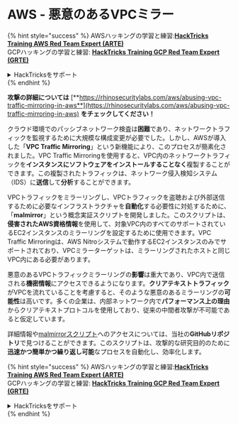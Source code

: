 # AWS - 悪意のあるVPCミラー

{% hint style="success" %}
AWSハッキングの学習と練習:<img src="/.gitbook/assets/image.png" alt="" data-size="line">[**HackTricks Training AWS Red Team Expert (ARTE)**](https://training.hacktricks.xyz/courses/arte)<img src="/.gitbook/assets/image.png" alt="" data-size="line">\
GCPハッキングの学習と練習: <img src="/.gitbook/assets/image (2).png" alt="" data-size="line">[**HackTricks Training GCP Red Team Expert (GRTE)**<img src="/.gitbook/assets/image (2).png" alt="" data-size="line">](https://training.hacktricks.xyz/courses/grte)

<details>

<summary>HackTricksをサポート</summary>

* [**サブスクリプションプラン**](https://github.com/sponsors/carlospolop)をチェック！
* 💬 [**Discordグループ**](https://discord.gg/hRep4RUj7f)に参加するか、[**telegramグループ**](https://t.me/peass)に参加するか、**Twitter** 🐦 [**@hacktricks\_live**](https://twitter.com/hacktricks\_live)**をフォロー**してください。
* **HackTricks**と**HackTricks Cloud**のGitHubリポジトリにPRを提出して**ハッキングテクニックを共有**してください。

</details>
{% endhint %}

**攻撃の詳細については** [**https://rhinosecuritylabs.com/aws/abusing-vpc-traffic-mirroring-in-aws**](https://rhinosecuritylabs.com/aws/abusing-vpc-traffic-mirroring-in-aws) **をチェックしてください！**

クラウド環境でのパッシブネットワーク検査は**困難**であり、ネットワークトラフィックを監視するために大規模な構成変更が必要でした。しかし、AWSが導入した「**VPC Traffic Mirroring**」という新機能により、このプロセスが簡素化されました。VPC Traffic Mirroringを使用すると、VPC内のネットワークトラフィックを**インスタンスにソフトウェアをインストールすることなく**複製することができます。この複製されたトラフィックは、ネットワーク侵入検知システム（IDS）に**送信**して**分析**することができます。

VPCトラフィックをミラーリングし、VPCトラフィックを盗聴および外部送信するために必要なインフラストラクチャを**自動化**する必要性に対処するために、「**malmirror**」という概念実証スクリプトを開発しました。このスクリプトは、**侵害されたAWS資格情報**を使用して、対象VPC内のすべてのサポートされているEC2インスタンスのミラーリングを設定するために使用できます。VPC Traffic Mirroringは、AWS Nitroシステムで動作するEC2インスタンスのみでサポートされており、VPCミラーターゲットは、ミラーリングされたホストと同じVPC内にある必要があります。

悪意のあるVPCトラフィックミラーリングの**影響**は重大であり、VPC内で送信される**機密情報**にアクセスできるようになります。**クリアテキストトラフィック**がVPCを流れていることを考慮すると、そのような悪意のあるミラーリングの**可能性**は高いです。多くの企業は、内部ネットワーク内で**パフォーマンス上の理由**からクリアテキストプロトコルを使用しており、従来の中間者攻撃が不可能であると仮定しています。

詳細情報や[malmirrorスクリプト](https://github.com/RhinoSecurityLabs/Cloud-Security-Research/tree/master/AWS/malmirror)へのアクセスについては、当社の**GitHubリポジトリ**で見つけることができます。このスクリプトは、攻撃的な研究目的のために**迅速かつ簡単かつ繰り返し可能**なプロセスを自動化し、効率化します。

{% hint style="success" %}
AWSハッキングの学習と練習:<img src="/.gitbook/assets/image.png" alt="" data-size="line">[**HackTricks Training AWS Red Team Expert (ARTE)**](https://training.hacktricks.xyz/courses/arte)<img src="/.gitbook/assets/image.png" alt="" data-size="line">\
GCPハッキングの学習と練習: <img src="/.gitbook/assets/image (2).png" alt="" data-size="line">[**HackTricks Training GCP Red Team Expert (GRTE)**<img src="/.gitbook/assets/image (2).png" alt="" data-size="line">](https://training.hacktricks.xyz/courses/grte)

<details>

<summary>HackTricksをサポート</summary>

* [**サブスクリプションプラン**](https://github.com/sponsors/carlospolop)をチェック！
* 💬 [**Discordグループ**](https://discord.gg/hRep4RUj7f)に参加するか、[**telegramグループ**](https://t.me/peass)に参加するか、**Twitter** 🐦 [**@hacktricks\_live**](https://twitter.com/hacktricks\_live)**をフォロー**してください。
* **HackTricks**と**HackTricks Cloud**のGitHubリポジトリにPRを提出して**ハッキングテクニックを共有**してください。

</details>
{% endhint %}
